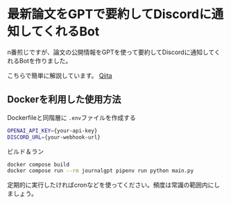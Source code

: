 # 最新論文をGPTで要約してDiscordに通知してくれるBot

n番煎じですが、論文の公開情報をGPTを使って要約してDiscordに通知してくれるBotを作りました。

こちらで簡単に解説しています。 [Qiita](https://qiita.com/para-yama/items/bc4de2b26416ea8b419b)

## Dockerを利用した使用方法

Dockerfileと同階層に `.env`ファイルを作成する

```sh
OPENAI_API_KEY={your-api-key}
DISCORD_URL={your-webhook-url}
```

ビルド＆ラン

```bash
docker compose build
docker compose run --rm journalgpt pipenv run python main.py
```

定期的に実行したければcronなどを使ってください。頻度は常識の範囲内にしましょう。
